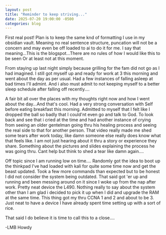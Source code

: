 ```yaml
---
layout: post
title: "Reminder to keep striving..."
date: 2025-07-20 19:00:00 -0500
categories: blog
---
```


First real post! 
Plan is to keep the same knd of formatting I use in my obsidian vault.
Meaning no real sentence structure, puncation will not be a concern and may even be off loaded to ai to do it for me.
I say that meaning...This is the blogspot...There are no rules of how I would like this to be seen 
Or at least not at this moment.

From staying up last night simply because grilling for the fam did not go as I had imagined.
I still got myself up and ready for work at 3 this morning and went about the day as per usual.
Had a few instances of falling asleep at bad times I'll admint.
And i also must admit to not keeping myself to a better sleep schedule after falling off recently....

A fair bit all over the places with my thoughts right now and how I went about the day...And that's cool.
Had a very strong conversation with Self before eating breakfast this morning. 
Admitted to myself that I felt like I dropped the ball so badly that I could'nt even go and talk to God.
To look back and see that i cried at the time and had another instance of crying from seeing an older gentelman going thru his healing process and seeing the real side to that for another person. 
That video really made me shed some tears after work today, like damn someone else really does know what that feels like.
I am not just hearing about it thru a story or experience they share. 
Something about the pictures and slides explaining the process he was going thru. Cant help but think to shed a tear like damn again....

Off topic since I am running low on time....
Randomly got the idea to boot up the thinkpad I've had loaded with kali for quite some time now and get the beast updated.
Took a few more commands than expected but to be honest I did not consider the system being outdated.
That said got 'er up and running and been messing around on it since I woke up from the nap after work. 
Pretty neat device the L490.
Nothing really to say about the system other than I am glad i decided to pick it up when I did and upgrade the RAM at the same time.
This thing got my thru CCNA 1 and 2 and about to be 3.
Just neat to have a device I have already spent time setting up with a sort of rice.

That said I do believe it is time to call this to a close....

-LMB Howdy

